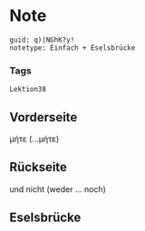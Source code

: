 # Note
```
guid: q)|NGhK?y!
notetype: Einfach + Eselsbrücke
```

### Tags
```
Lektion38
```

## Vorderseite
μήτε (...μήτε)

## Rückseite
und nicht (weder ... noch)

## Eselsbrücke

